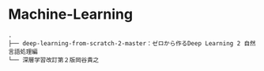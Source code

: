 # Machine-Learning

```
.
├── deep-learning-from-scratch-2-master：ゼロから作るDeep Learning 2 自然言語処理編
└── 深層学習改訂第２版岡谷貴之
```